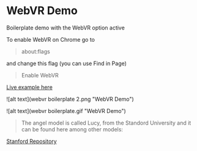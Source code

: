 # WebVR Demo

Boilerplate demo with the WebVR option active


To enable WebVR on Chrome go to

> about:flags

and change this flag (you can use Find in Page)

> Enable WebVR


[Live example here](http://absulit.com/portfolio/demo/webvr/001/ "Lucy in the Sky with a Cube")



![alt text](webvr boilerplate 2.png "WebVR Demo")

![alt text](webvr boilerplate.gif "WebVR Demo")

> The angel model is called Lucy, from the Standord University and it can be found here among other models:

[Stanford Repository](http://graphics.stanford.edu/data/3Dscanrep/ "Stanford Repository")


